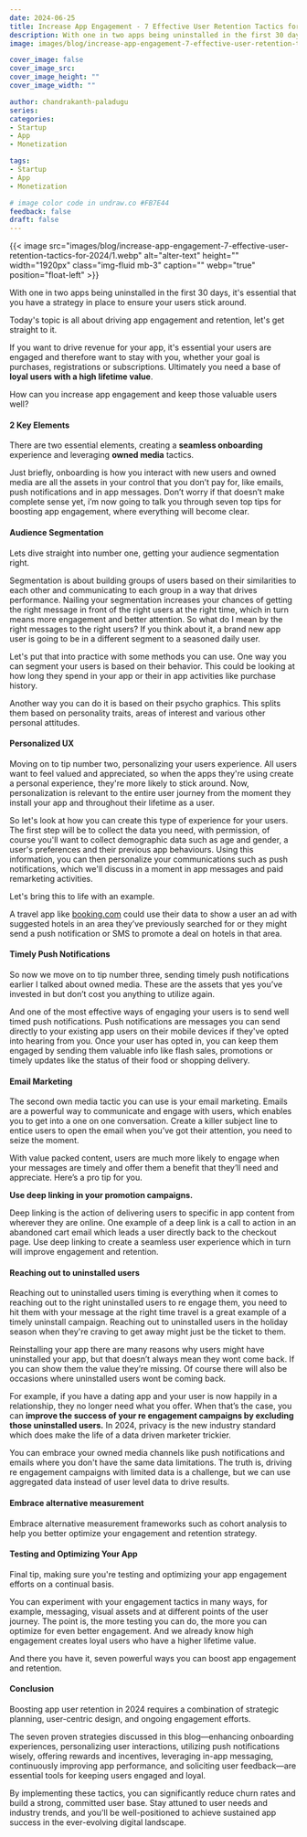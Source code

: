 ```yaml
---
date: 2024-06-25
title: Increase App Engagement - 7 Effective User Retention Tactics for 2024
description: With one in two apps being uninstalled in the first 30 days, it's essential that you have a strategy in place to ensure your users stick around.
image: images/blog/increase-app-engagement-7-effective-user-retention-tactics-for-2024/1.webp

cover_image: false
cover_image_src: 
cover_image_height: ""
cover_image_width: ""

author: chandrakanth-paladugu
series: 
categories:
- Startup
- App
- Monetization

tags:
- Startup
- App
- Monetization

# image color code in undraw.co #FB7E44 
feedback: false
draft: false
---
```


{{< image src="images/blog/increase-app-engagement-7-effective-user-retention-tactics-for-2024/1.webp" alt="alter-text" height="" width="1920px" class="img-fluid mb-3" caption="" webp="true" position="float-left" >}}

With one in two apps being uninstalled in the first 30 days, it\'s essential that you have a strategy in place to ensure your users stick around. 

Today's topic is all about driving app engagement and retention, let's get straight to it.

If you want to drive revenue for your app, it's essential your users are engaged and therefore want to stay with you, whether your goal is purchases, registrations or subscriptions. Ultimately you need a base of **loyal users with a high lifetime value**.

How can you increase app engagement and keep those valuable users well? 

#### 2 Key Elements

There are two essential elements, creating a **seamless onboarding** experience and leveraging **owned media** tactics.

Just briefly, onboarding is how you interact with new users and owned media are all the assets in your control that you don’t pay for, like emails, push notifications and in app messages. Don’t worry if that doesn’t make complete sense yet, i’m now going to talk you through seven top tips for boosting app engagement, where everything will become clear. 

#### Audience Segmentation

Lets dive straight into number one, getting your audience segmentation right.

Segmentation is about building groups of users based on their similarities to each other and communicating to each group in a way that drives performance. Nailing your segmentation increases your chances of getting the right message in front of the right users at the right time, which in turn means more engagement and better attention. So what do I mean by the right messages to the right users? If you think about it, a brand new app user is going to be in a different segment to a seasoned daily user.

Let's put that into practice with some methods you can use. One way you can segment your users is based on their behavior. This could be looking at how long they spend in your app or their in app activities like purchase history.

Another way you can do it is based on their psycho graphics. This splits them based on personality traits, areas of interest and various other personal attitudes.

#### Personalized UX

Moving on to tip number two, personalizing your users experience. All users want to feel valued and appreciated, so when the apps they're using create a personal experience, they're more likely to stick around. Now, personalization is relevant to the entire user journey from the moment they install your app and throughout their lifetime as a user.

So let's look at how you can create this type of experience for your users. The first step will be to collect the data you need, with permission, of course you'll want to collect demographic data such as age and gender, a user's preferences and their previous app behaviours. Using this information, you can then personalize your communications such as push notifications, which we'll discuss in a moment in app messages and paid remarketing activities.

Let's bring this to life with an example. 

A travel app like [booking.com](http://booking.com/) could use their data to show a user an ad with suggested hotels in an area they’ve previously searched for or they might send a push notification or SMS to promote a deal on hotels in that area. 

#### Timely Push Notifications

So now we move on to tip number three, sending timely push notifications earlier I talked about owned media. These are the assets that yes you’ve invested in but don’t cost you anything to utilize again.

And one of the most effective ways of engaging your users is to send well timed push notifications. Push notifications are messages you can send directly to your existing app users on their mobile devices if they've opted into hearing from you. Once your user has opted in, you can keep them engaged by sending them valuable info like flash sales, promotions or timely updates like the status of their food or shopping delivery.

#### Email Marketing

The second own media tactic you can use is your email marketing. Emails are a powerful way to communicate and engage with users, which enables you to get into a one on one conversation. Create a killer subject line to entice users to open the email when you’ve got their attention, you need to seize the moment.

With value packed content, users are much more likely to engage when your messages are timely and offer them a benefit that they’ll need and appreciate. Here’s a pro tip for you. 

**Use deep linking in your promotion campaigns.**

Deep linking is the action of delivering users to specific in app content from wherever they are online. One example of a deep link is a call to action in an abandoned cart email which leads a user directly back to the checkout page. Use deep linking to create a seamless user experience which in turn will improve engagement and retention.

#### Reaching out to uninstalled users

Reaching out to uninstalled users timing is everything when it comes to reaching out to the right uninstalled users to re engage them, you need to hit them with your message at the right time travel is a great example of a timely uninstall campaign. Reaching out to uninstalled users in the holiday season when they're craving to get away might just be the ticket to them.

Reinstalling your app there are many reasons why users might have uninstalled your app, but that doesn’t always mean they wont come back. If you can show them the value they’re missing. Of course there will also be occasions where uninstalled users wont be coming back.

For example, if you have a dating app and your user is now happily in a relationship, they no longer need what you offer. When that’s the case, you can **improve the success of your re engagement campaigns by excluding those uninstalled users.**  In 2024, privacy is the new industry standard which does make the life of a data driven marketer trickier.

You can embrace your owned media channels like push notifications and emails where you don't have the same data limitations. The truth is, driving re engagement campaigns with limited data is a challenge, but we can use aggregated data instead of user level data to drive results. 

#### Embrace alternative measurement

Embrace alternative measurement frameworks such as cohort analysis to help you better optimize your engagement and retention strategy.

#### Testing and Optimizing Your App

Final tip, making sure you're testing and optimizing your app engagement efforts on a continual basis.

You can experiment with your engagement tactics in many ways, for example, messaging, visual assets and at different points of the user journey. The point is, the more testing you can do, the more you can optimize for even better engagement. And we already know high engagement creates loyal users who have a higher lifetime value.

And there you have it, seven powerful ways you can boost app engagement and retention. 

#### Conclusion

Boosting app user retention in 2024 requires a combination of strategic planning, user-centric design, and ongoing engagement efforts. 

The seven proven strategies discussed in this blog—enhancing onboarding experiences, personalizing user interactions, utilizing push notifications wisely, offering rewards and incentives, leveraging in-app messaging, continuously improving app performance, and soliciting user feedback—are essential tools for keeping users engaged and loyal. 

By implementing these tactics, you can significantly reduce churn rates and build a strong, committed user base. Stay attuned to user needs and industry trends, and you'll be well-positioned to achieve sustained app success in the ever-evolving digital landscape.
